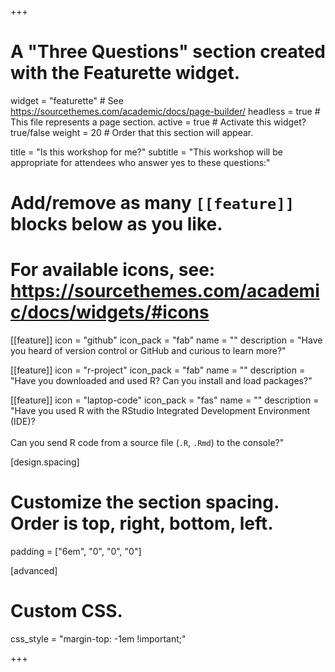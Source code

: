 +++
# A "Three Questions" section created with the Featurette widget.
widget = "featurette"  # See https://sourcethemes.com/academic/docs/page-builder/
headless = true  # This file represents a page section.
active = true  # Activate this widget? true/false
weight = 20  # Order that this section will appear.

title = "Is this workshop for me?"
subtitle = "This workshop will be appropriate for attendees who answer yes to these questions:"

# Add/remove as many `[[feature]]` blocks below as you like.
# 
# For available icons, see: https://sourcethemes.com/academic/docs/widgets/#icons

[[feature]]
  icon = "github"
  icon_pack = "fab"
  name = ""
  description = "Have you heard of version control or GitHub and curious to learn more?"
  
[[feature]]
  icon = "r-project"
  icon_pack = "fab"
  name = ""
  description = "Have you downloaded and used R? Can you install and load packages?" 
  
[[feature]]
  icon = "laptop-code"
  icon_pack = "fas"
  name = ""
  description = "Have you used R with the RStudio Integrated Development Environment (IDE)? <br><br>Can you send R code from a source file (`.R`, `.Rmd`) to the console?"
  
[design.spacing]
  # Customize the section spacing. Order is top, right, bottom, left.
  padding = ["6em", "0", "0", "0"]

[advanced]
  # Custom CSS. 
  css_style = "margin-top: -1em !important;"

+++

